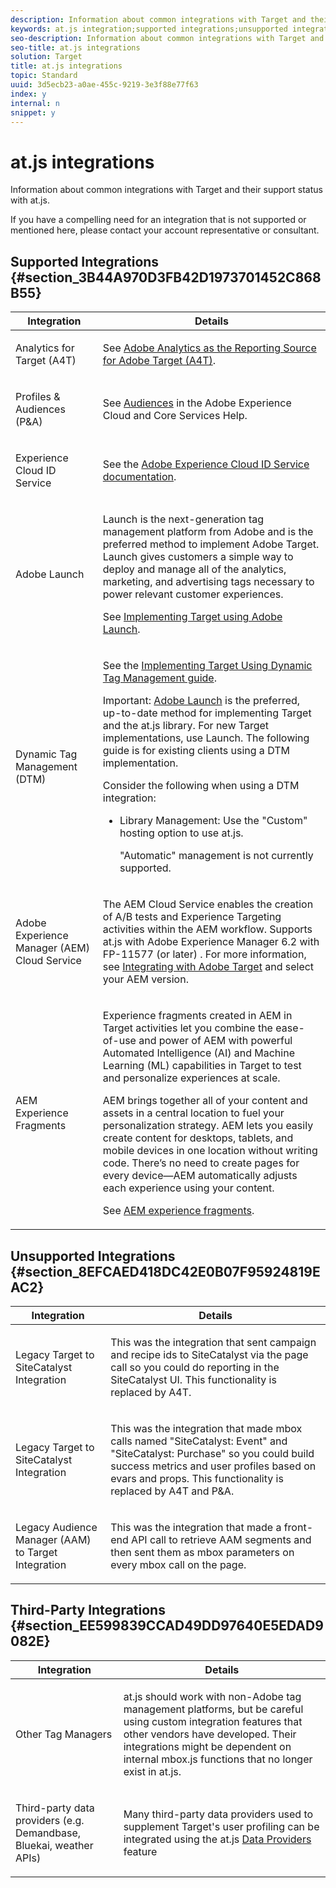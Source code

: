 ```yaml
---
description: Information about common integrations with Target and their support status with at.js.
keywords: at.js integration;supported integrations;unsupported integrations;third party integrations
seo-description: Information about common integrations with Target and their support status with at.js.
seo-title: at.js integrations
solution: Target
title: at.js integrations
topic: Standard
uuid: 3d5ecb23-a0ae-455c-9219-3e3f88e77f63
index: y
internal: n
snippet: y
---
```


# at.js integrations

Information about common integrations with Target and their support status with at.js.

If you have a compelling need for an integration that is not supported or mentioned here, please contact your account representative or consultant.

## Supported Integrations {#section_3B44A970D3FB42D1973701452C868B55}

<table id="table_3C9C2D0A88004D5D9708347B85DE5A7E"> 
 <thead> 
  <tr> 
   <th colname="col1" class="entry"> Integration </th> 
   <th colname="col2" class="entry"> Details </th> 
  </tr>
 </thead>
 <tbody> 
  <tr> 
   <td colname="col1"> <p>Analytics for Target (A4T) </p> </td> 
   <td colname="col2"> <p>See <a href="../../../c-integrating-target-with-mac/a4t/a4t.md#concept_7540C8C04259434AB6EE33B09F47A1DE" format="dita" scope="local"> Adobe Analytics as the Reporting Source for Adobe Target (A4T)</a>. </p> </td> 
  </tr> 
  <tr> 
   <td colname="col1"> <p>Profiles &amp; Audiences (P&amp;A) </p> </td> 
   <td colname="col2"> <p>See <a href="https://marketing.adobe.com/resources/help/en_US/mcloud/audience_library.html" format="html" scope="external"> Audiences</a> in the Adobe Experience Cloud and Core Services Help. </p> </td> 
  </tr> 
  <tr> 
   <td colname="col1"> <p>Experience Cloud ID Service </p> </td> 
   <td colname="col2"> <p>See the <a href="https://marketing.adobe.com/resources/help/en_US/mcvid/" format="https" scope="external"> Adobe Experience Cloud ID Service documentation</a>. </p> </td> 
  </tr> 
  <tr> 
   <td colname="col1"> <p>Adobe Launch </p> </td> 
   <td colname="col2"> <p>Launch is the next-generation tag management platform from Adobe and is the preferred method to implement Adobe Target. Launch gives customers a simple way to deploy and manage all of the analytics, marketing, and advertising tags necessary to power relevant customer experiences. </p> <p>See <a href="../../../c-implementing-target/c-implementing-target-for-client-side-web/how-to-deployatjs/cmp-implementing-target-using-adobe-launch.md#topic_5234DDAEB0834333BD6BA1B05892FC25" format="dita" scope="local"> Implementing Target using Adobe Launch</a>. </p> </td> 
  </tr> 
  <tr> 
   <td colname="col1"> <p>Dynamic Tag Management (DTM) </p> </td> 
   <td colname="col2"> <p>See the <a href="https://marketing.adobe.com/resources/help/en_US/target/ov2/implementing-target-using-dynamic-tag-management.html" format="html" scope="external"> Implementing Target Using Dynamic Tag Management guide</a>. </p> <p> <p>Important: <a href="../../../c-implementing-target/c-implementing-target-for-client-side-web/how-to-deployatjs/cmp-implementing-target-using-adobe-launch.md#topic_5234DDAEB0834333BD6BA1B05892FC25" format="dita" scope="local"> Adobe Launch</a> is the preferred, up-to-date method for implementing Target and the at.js library. For new Target implementations, use Launch. The following guide is for existing clients using a DTM implementation. </p> </p> <p>Consider the following when using a DTM integration: </p> <p> 
     <ul id="ul_8B7BF60E14554C7B863E434180D409C7"> 
      <li id="li_EF8BC216C6A04FAA8E214ADC59CC7724">Library Management: Use the "Custom" hosting option to use at.js. <p>"Automatic" management is not currently supported. </p> </li> 
     </ul> </p> </td> 
  </tr> 
  <tr> 
   <td colname="col1"> <p>Adobe Experience Manager (AEM) Cloud Service </p> </td> 
   <td colname="col2"> <p>The AEM Cloud Service enables the creation of A/B tests and Experience Targeting activities within the AEM workflow. Supports at.js with Adobe Experience Manager 6.2 with FP-11577 (or later) . For more information, see <a href="https://helpx.adobe.com/experience-manager/6-2/sites/administering/using/target.html" format="html" scope="external"> Integrating with Adobe Target</a> and select your AEM version. </p> </td> 
  </tr> 
  <tr> 
   <td colname="col1"> <p>AEM Experience Fragments </p> </td> 
   <td colname="col2"> <p>Experience fragments created in AEM in Target activities let you combine the ease-of-use and power of AEM with powerful Automated Intelligence (AI) and Machine Learning (ML) capabilities in Target to test and personalize experiences at scale. </p> <p>AEM brings together all of your content and assets in a central location to fuel your personalization strategy. AEM lets you easily create content for desktops, tablets, and mobile devices in one location without writing code. There’s no need to create pages for every device—AEM automatically adjusts each experience using your content. </p> <p>See <a href="../../../c-experiences/c-manage-content/aem-experience-fragments.md#topic_1E1E4EA01F074349B2CF8785387B5FE8" format="dita" scope="local"> AEM experience fragments</a>. </p> </td> 
  </tr> 
 </tbody> 
</table>

## Unsupported Integrations {#section_8EFCAED418DC42E0B07F95924819EAC2}

<table id="table_4CF1738CF06B43A784EE783D3FAED3C8"> 
 <thead> 
  <tr> 
   <th colname="col1" class="entry"> Integration </th> 
   <th colname="col2" class="entry"> Details </th> 
  </tr>
 </thead>
 <tbody> 
  <tr> 
   <td colname="col1"> <p>Legacy Target to SiteCatalyst Integration </p> </td> 
   <td colname="col2"> <p>This was the integration that sent campaign and recipe ids to <span class="keyword"> SiteCatalyst</span> via the page call so you could do reporting in the <span class="keyword"> SiteCatalyst</span> UI. This functionality is replaced by A4T. </p> </td> 
  </tr> 
  <tr> 
   <td colname="col1"> <p>Legacy Target to SiteCatalyst Integration </p> </td> 
   <td colname="col2"> <p>This was the integration that made mbox calls named "SiteCatalyst: Event" and "SiteCatalyst: Purchase" so you could build success metrics and user profiles based on evars and props. This functionality is replaced by A4T and P&amp;A. </p> </td> 
  </tr> 
  <tr> 
   <td colname="col1"> <p>Legacy Audience Manager (AAM) to Target Integration </p> </td> 
   <td colname="col2"> <p>This was the integration that made a front-end API call to retrieve AAM segments and then sent them as mbox parameters on every mbox call on the page. </p> </td> 
  </tr> 
 </tbody> 
</table>

## Third-Party Integrations {#section_EE599839CCAD49DD97640E5EDAD9082E}

<table id="table_8139E0696BAD436588224AEC2AEE0852"> 
 <thead> 
  <tr> 
   <th colname="col1" class="entry"> Integration </th> 
   <th colname="col2" class="entry"> Details </th> 
  </tr>
 </thead>
 <tbody> 
  <tr> 
   <td colname="col1"> <p>Other Tag Managers </p> </td> 
   <td colname="col2"> <p><span class="filepath"> at.js</span> should work with non-Adobe tag management platforms, but be careful using custom integration features that other vendors have developed. Their integrations might be dependent on internal <span class="filepath"> mbox.js</span> functions that no longer exist in <span class="filepath"> at.js</span>. </p> </td> 
  </tr> 
  <tr> 
   <td colname="col1"> <p>Third-party data providers (e.g. Demandbase, Bluekai, weather APIs) </p> </td> 
   <td colname="col2"> <p>Many third-party data providers used to supplement Target's user profiling can be integrated using the at.js <a href="../../../c-implementing-target/c-implementing-target-for-client-side-web/cmp-at.js-functions.md#section_42725F3C837247D58AE1831EA330E44D" format="dita" scope="local"> Data Providers</a> feature </p> </td> 
  </tr> 
 </tbody> 
</table>

